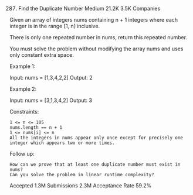 287. Find the Duplicate Number
Medium
21.2K
3.5K
Companies

Given an array of integers nums containing n + 1 integers where each integer is in the range [1, n] inclusive.

There is only one repeated number in nums, return this repeated number.

You must solve the problem without modifying the array nums and uses only constant extra space.

 

Example 1:

Input: nums = [1,3,4,2,2]
Output: 2

Example 2:

Input: nums = [3,1,3,4,2]
Output: 3

 

Constraints:

    1 <= n <= 105
    nums.length == n + 1
    1 <= nums[i] <= n
    All the integers in nums appear only once except for precisely one integer which appears two or more times.

 

Follow up:

    How can we prove that at least one duplicate number must exist in nums?
    Can you solve the problem in linear runtime complexity?

Accepted
1.3M
Submissions
2.3M
Acceptance Rate
59.2%
